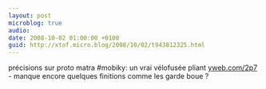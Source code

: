 ```yaml
---
layout: post
microblog: true
audio: 
date: 2008-10-02 01:00:00 +0100
guid: http://xtof.micro.blog/2008/10/02/t943812325.html
---
```

précisions sur proto matra #mobiky: un vrai vélofusée pliant [yweb.com/2p7](http://yweb.com/2p7) - manque encore quelques finitions comme les garde boue ?

